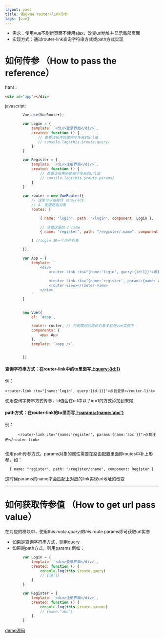 ```yaml
---
layout: post
title: 使用vue router-link传参
tags: [vue]
---
```


- 需求：使用vue不刷新页面不使用ajax，改变url地址并显示局部页面
- 实现方式：通过router-link查询字符串方式或path方式实现

# 如何传参 （How to pass the reference）
html：
```html
<div id="app"></div>
```
javascript:
```javascript
        Vue.use(VueRouter);

        var Login = {
            template: `<div>登录界面</div>`,
            created: function () {
               // 查看该组件创建完毕传来的url值
               // console.log(this.$route.query)
            }
        }

        var Register = {
            template: `<div>注册界面</div>`,
            created: function () {
                // 查看该组件创建完毕传来的url值
                // console.log(this.$route.params)
            }
        }
```

```javascript
        var router = new VueRouter({
            // 这里可以直接传 也可以不传
            // 4. 配置路由对象
            routes: [

                { name: "login", path: "/login", component: Login },
                
                // 注意这里的 /:name
                { name: "register", path: "/register/:name", component: Register }

            ] //login 是一个组件对象

        });
```
```javascript
        var App = {
            template: `
                <div>
                    <router-link :to="{name:'login', query:{id:1}}">点我登录</router-link>
                    
                    <router-link :to="{name:'register', params:{name:'abc'}}">点我注册</router-link>
                    <router-view></router-view>
                </div>
            `
        }
        
```
```javascript
        new Vue({
            el: '#app',

            router: router, // 将配置好的路由对象关联到vue实例中
            components: {
                app: App
            },
            template: `<app />`,
            

        })
```
#### 查询字符串方式：在router-link中的to里面写上[query:{id:1}]()
例：

```
<router-link :to="{name:'login', query:{id:1}}">点我登录</router-link>
```
使用查询字符串方式传参，id值会在url中以？id=1的方式添加到末尾


#### path方式：在router-link的to里面写上[params:{name:'abc'}]()
例：

```
      <router-link :to="{name:'register', params:{name:'abc'}}">点我注册</router-link>
                    
```
使用path传参方式，params对象的属性需要在路由配置里面即routes中补上形参，如：

```
  { name: "register", path: "/register/:name", component: Register }
```
这时候params的name才会匹配上对应的link实现url地址的改变

---


# 如何获取传参值 （How to get url pass value）

在对应的模块中，使用this.$route.query或this.$route.params即可获取url实参
- 如果是查询字符串方式，则用query
- 如果是path方式，则用params
例如：

```javascript
        var Login = {
            template: `<div>登录界面</div>`,
            created: function () {
                console.log(this.$route.query)
                // {id:1}
            }
        }

        var Register = {
            template: `<div>注册界面</div>`,
            created: function () {
                console.log(this.$route.params)
                // {name:"abc"}
            }
        }
```


[demo源码](
https://github.com/KamyoChae/Blog/blob/master/vue/articleDemo/09_router-link传参.html)